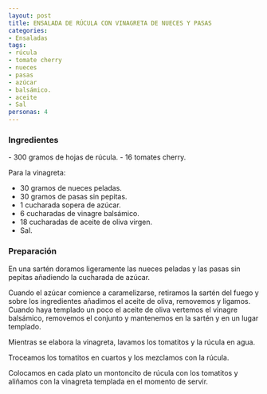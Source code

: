 ```yaml
---
layout: post
title: ENSALADA DE RÚCULA CON VINAGRETA DE NUECES Y PASAS
categories:
- Ensaladas
tags:
- rúcula
- tomate cherry
- nueces
- pasas
- azúcar
- balsámico.
- aceite
- Sal
personas: 4 
---
```

<h3>Ingredientes</h3>
- 300 gramos de hojas de rúcula.
- 16 tomates cherry.

Para la vinagreta:
- 30 gramos de nueces peladas.
- 30 gramos de pasas sin pepitas.
- 1 cucharada sopera de azúcar.
- 6 cucharadas de vinagre balsámico.
- 18 cucharadas de aceite de oliva virgen.
- Sal.

<h3>Preparación</h3>
En una sartén doramos ligeramente las nueces peladas y las pasas sin pepitas añadiendo la cucharada de azúcar.

Cuando el azúcar comience a caramelizarse, retiramos la sartén del fuego y sobre los ingredientes añadimos el aceite de oliva, removemos y ligamos. Cuando haya templado un poco el aceite de oliva vertemos el vinagre balsámico, removemos el conjunto y mantenemos en la sartén y en un lugar templado.

Mientras se elabora la vinagreta, lavamos los tomatitos y la rúcula en agua.

Troceamos los tomatitos en cuartos y los mezclamos con la rúcula.

Colocamos en cada plato un montoncito de rúcula con los tomatitos y aliñamos con la vinagreta templada en el momento de servir.